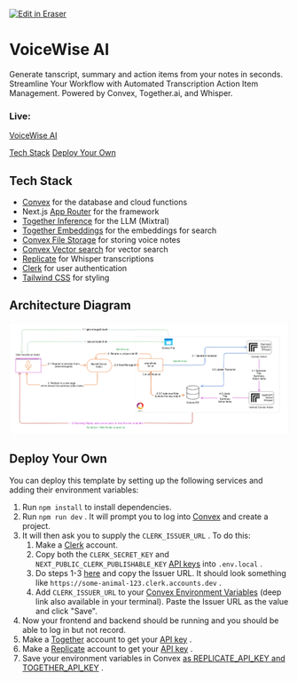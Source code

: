 <p><a target="_blank" href="https://app.eraser.io/workspace/ZrZ2Y6GIWLepTjQg6cyc" id="edit-in-eraser-github-link"><img alt="Edit in Eraser" src="https://firebasestorage.googleapis.com/v0/b/second-petal-295822.appspot.com/o/images%2Fgithub%2FOpen%20in%20Eraser.svg?alt=media&amp;token=968381c8-a7e7-472a-8ed6-4a6626da5501"></a></p>

# VoiceWise AI
 Generate tanscript, summary and action items from your notes in seconds. Streamline Your Workflow with Automated Transcription Action Item Management. Powered by Convex, Together.ai, and Whisper. 

### Live:
[﻿VoiceWise AI](https://voice-wise-ai.vercel.app/) 

 [﻿Tech Stack](#tech-stack) [﻿Deploy Your Own](#deploy-your-own) 

## Tech Stack
- [﻿Convex](https://convex.dev/)  for the database and cloud functions
- Next.js [﻿App Router](https://nextjs.org/docs/app)  for the framework
- [﻿Together Inference](https://dub.sh/together-ai)  for the LLM (Mixtral)
- [﻿Together Embeddings](https://dub.sh/together-ai)  for the embeddings for search
- [﻿Convex File Storage](https://docs.convex.dev/file-storage)  for storing voice notes
- [﻿Convex Vector search](https://docs.convex.dev/vector-search)  for vector search
- [﻿Replicate](https://replicate.com/)  for Whisper transcriptions
- [﻿Clerk](https://clerk.dev/)  for user authentication
- [﻿Tailwind CSS](https://tailwindcss.com/)  for styling


## Architecture Diagram
![VoiceWiseAI - Architectural flow](/.eraser/ZrZ2Y6GIWLepTjQg6cyc___02a0ac4RaOW4qPyzxPn66zodRbA3___---figure---Gs3ipR2sZNY3WXNUannqr---figure---OX24u6sfVgINr1b9RXyYIg.png "VoiceWiseAI - Architectural flow")

## Deploy Your Own
You can deploy this template by setting up the following services and adding their environment variables:

1. Run `npm install`  to install dependencies.
2. Run `npm run dev` . It will prompt you to log into [﻿Convex](https://convex.dev/)  and create a project.
3. It will then ask you to supply the `CLERK_ISSUER_URL` . To do this:
    1. Make a [﻿Clerk](https://clerk.dev/)  account.
    2. Copy both the `CLERK_SECRET_KEY`  and `NEXT_PUBLIC_CLERK_PUBLISHABLE_KEY`  [﻿API keys](https://dashboard.clerk.com/last-active?path=api-keys)  into `.env.local` .
    3. Do steps 1-3 [﻿here](https://docs.convex.dev/auth/clerk)  and copy the Issuer URL.
It should look something like `https://some-animal-123.clerk.accounts.dev` .
    4. Add `CLERK_ISSUER_URL`  to your [﻿Convex Environment Variables](https://dashboard.convex.dev/deployment/settings/environment-variables?var=CLERK_ISSUER_URL) 
(deep link also available in your terminal). Paste the Issuer URL as the value and click "Save".
4. Now your frontend and backend should be running and you should be able to log in but not record.
5. Make a [﻿Together](https://dub.sh/together-ai)  account to get your [﻿API key](https://api.together.xyz/settings/api-keys) .
6. Make a [﻿Replicate](https://replicate.com/)  account to get your [﻿API key](https://replicate.com/account/api-tokens) .
7. Save your environment variables in Convex [﻿as REPLICATE_API_KEY and TOGETHER_API_KEY](https://dashboard.convex.dev/deployment/settings/environment-variables?var=REPLICATE_API_KEY&var=TOGETHER_API_KEY) .



<!--- Eraser file: https://app.eraser.io/workspace/ZrZ2Y6GIWLepTjQg6cyc --->